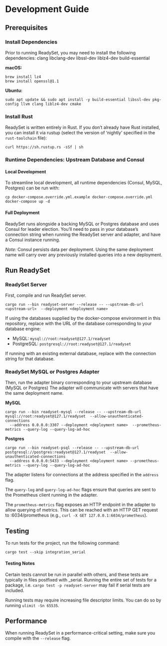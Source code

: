 # Development Guide

## Prerequisites

### Install Dependencies

Prior to running ReadySet, you may need to install the following dependencies:
clang
libclang-dev
libssl-dev
liblz4-dev
build-essential

**macOS:**
```
brew install lz4
brew install openssl@1.1
```

**Ubuntu:**
```
sudo apt update && sudo apt install -y build-essential libssl-dev pkg-config llvm clang liblz4-dev cmake
```

### Install Rust

ReadySet is written entirely in Rust. If you don’t already have Rust installed, you can install it via rustup (select the version of ‘nightly’ specified in the `rust-toolchain` file):

```curl https://sh.rustup.rs -sSf | sh```
### Runtime Dependencies: Upstream Database and Consul
#### Local Development
To streamline local development, all runtime dependencies (Consul, MySQL, Postgres) can be run with:

```
cp docker-compose.override.yml.example docker-compose.override.yml
docker-compose up -d
```

#### Full Deployment
ReadySet runs alongside a backing MySQL or Postgres database and uses Consul for leader election. You’ll need to pass in your database’s connection string when running the ReadySet server and adapter, and have a Consul instance running.

*Note:* Consul persists data per deployment. Using the same deployment name will carry over any previously installed queries into a new deployment.


## Run ReadySet
### ReadySet Server

First, compile and run ReadySet server.

```
cargo run --bin readyset-server --release -- --upstream-db-url <upstream-url>  --deployment <deployment name>
```

If using the databases supplied by the docker-compose environment in this repository, replace <upstream-url> with the URL of the database corresponding to your database engine:

* MySQL: `mysql://root:readyset@127.1/readyset`
* PostgreSQL: `postgresql://root:readyset@127.1/readyset`

If running with an existing external database, replace <upstream-url> with the connection string for that database.

### ReadySet MySQL or Postgres Adapter

Then, run the adapter binary corresponding to your upstream database (MySQL or Postgres) The adapter will communicate with servers that have the same deployment name.

**MySQL**
```
cargo run --bin readyset-mysql --release -- --upstream-db-url mysql://root:readyset@127.1/readyset  --allow-unauthenticated-connections
  --address 0.0.0.0:3307 --deployment <deployment name>  --prometheus-metrics --query-log --query-log-ad-hoc
 ```

**Postgres**
```
cargo run --bin readyset-psql --release -- --upstream-db-url postgresql://postgres:readyset@127.1/readyset  --allow-unauthenticated-connections
  --address 0.0.0.0:5433 --deployment <deployment name> --prometheus-metrics --query-log --query-log-ad-hoc
```

The adapter listens for connections at the address specified in the `address` flag.

The `query-log` and `query-log-ad-hoc` flags ensure that queries are sent to the Prometheus client running in the adapter.

The `prometheus-metrics` flag exposes an HTTP endpoint in the adapter to allow querying of metrics. This can be reached with an HTTP GET request to <adapter-address>:6034/prometheus (e.g., `curl -X GET 127.0.0.1:6034/prometheus`).

## Testing

To run tests for the project, run the following command:

```
cargo test --skip integration_serial
```

#### Testing Notes

Certain tests cannot be run in parallel with others, and these tests are typically in files postfixed with _serial. Running the entire set of tests for a package, i.e. `cargo test -p readyset-server` may fail if serial tests are included.

Running tests may require increasing file descriptor limits. You can do so by running `ulimit -Sn 65535`.

## Performance

When running ReadySet in a performance-critical setting, make sure you compile with the `--release` flag.
